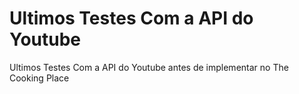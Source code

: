 # Ultimos Testes Com a API do Youtube
 Ultimos Testes Com a API do Youtube antes de implementar no The Cooking Place
